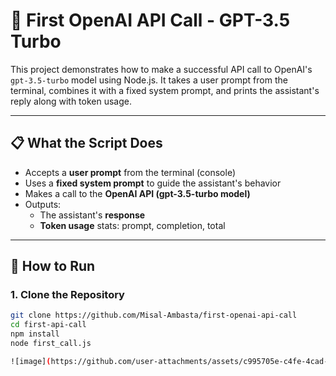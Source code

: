 # 🤖 First OpenAI API Call - GPT-3.5 Turbo

This project demonstrates how to make a successful API call to OpenAI's `gpt-3.5-turbo` model using Node.js. It takes a user prompt from the terminal, combines it with a fixed system prompt, and prints the assistant's reply along with token usage.

---

## 📋 What the Script Does

- Accepts a **user prompt** from the terminal (console)
- Uses a **fixed system prompt** to guide the assistant's behavior
- Makes a call to the **OpenAI API (gpt-3.5-turbo model)**
- Outputs:
  - The assistant's **response**
  - **Token usage** stats: prompt, completion, total

---

## 🚀 How to Run

### 1. Clone the Repository

```bash
git clone https://github.com/Misal-Ambasta/first-openai-api-call
cd first-api-call
npm install
node first_call.js

![image](https://github.com/user-attachments/assets/c995705e-c4fe-4cad-9f8a-87ca2033179c)

